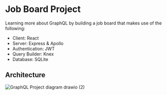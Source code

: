 # Job Board Project 
Learning more about GraphQL by building a job board that makes use of the following: 
- Client: React
- Server: Express & Apollo
- Authentication: JWT
- Query Builder: Knex
- Database: SQLite

## Architecture

![GraphQL Project diagram drawio (2)](https://github.com/james-conacher/job-board/assets/42439714/4f76e3fa-74c2-424c-a833-2aaac41a906f)


